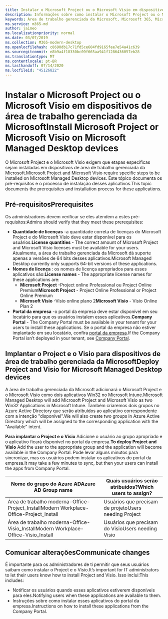 ```yaml
---
title: Instalar o Microsoft Project ou o Microsoft Visio em dispositivos de área de trabalho gerenciada da Microsoft
description: Informações sobre como instalar o Microsoft Project ou o Microsoft Visio em dispositivos de área de trabalho gerenciada da Microsoft
keywords: Área de trabalho gerenciada da Microsoft, Microsoft 365, Microsoft Project, Microsoft Visio
ms.service: m365-md
author: jaimeo
ms.localizationpriority: normal
ms.date: 03/07/2019
ms.collection: M365-modern-desktop
ms.openlocfilehash: c8690db17c71fd5ce604fd9165fee7e54a41c639
ms.sourcegitcommit: e8b9a4f18330bc09f665aa941f1286436057eb28
ms.translationtype: MT
ms.contentlocale: pt-BR
ms.lasthandoff: 07/14/2020
ms.locfileid: "45126822"
---
```

# <a name="install-microsoft-project-or-microsoft-visio-on-microsoft-managed-desktop-devices"></a><span data-ttu-id="f6b0c-104">Instalar o Microsoft Project ou o Microsoft Visio em dispositivos de área de trabalho gerenciada da Microsoft</span><span class="sxs-lookup"><span data-stu-id="f6b0c-104">Install Microsoft Project or Microsoft Visio on Microsoft Managed Desktop devices</span></span>

<span data-ttu-id="f6b0c-105">O Microsoft Project e o Microsoft Visio exigem que etapas específicas sejam instaladas em dispositivos de área de trabalho gerenciada da Microsoft.</span><span class="sxs-lookup"><span data-stu-id="f6b0c-105">Microsoft Project and Microsoft Visio require specific steps to be installed on Microsoft Managed Desktop devices.</span></span> <span data-ttu-id="f6b0c-106">Este tópico documenta os pré-requisitos e o processo de instalação desses aplicativos.</span><span class="sxs-lookup"><span data-stu-id="f6b0c-106">This topic documents the prerequisites and installation process for these applications.</span></span>

## <a name="prerequisites"></a><span data-ttu-id="f6b0c-107">Pré-requisitos</span><span class="sxs-lookup"><span data-stu-id="f6b0c-107">Prerequisites</span></span>

<span data-ttu-id="f6b0c-108">Os administradores devem verificar se eles atendem a estes pré-requisitos:</span><span class="sxs-lookup"><span data-stu-id="f6b0c-108">Admins should verify that they meet these prerequisites:</span></span>
- <span data-ttu-id="f6b0c-109">**Quantidade de licenças** -a quantidade correta de licenças do Microsoft Project e do Microsoft Visio deve estar disponível para os usuários.</span><span class="sxs-lookup"><span data-stu-id="f6b0c-109">**License quantities** - The correct amount of Microsoft Project and Microsoft Visio licenses must be available for your users.</span></span> <span data-ttu-id="f6b0c-110">Atualmente, a área de trabalho gerenciada da Microsoft dá suporte apenas a versões de 64 bits desses aplicativos.</span><span class="sxs-lookup"><span data-stu-id="f6b0c-110">Microsoft Managed Desktop currently only supports 64-bit versions of these applications.</span></span> 
- <span data-ttu-id="f6b0c-111">**Nomes de licença** : os nomes de licença apropriados para esses aplicativos são:</span><span class="sxs-lookup"><span data-stu-id="f6b0c-111">**License names** - The appropriate license names for these applications are:</span></span>
    - <span data-ttu-id="f6b0c-112">**Microsoft Project** -Project online Professional ou Project Online Premium</span><span class="sxs-lookup"><span data-stu-id="f6b0c-112">**Microsoft Project** - Project Online Professional or Project Online Premium</span></span>
    - <span data-ttu-id="f6b0c-113">**Microsoft Visio** -Visio online plano 2</span><span class="sxs-lookup"><span data-stu-id="f6b0c-113">**Microsoft Visio** - Visio Online Plan 2</span></span>
- <span data-ttu-id="f6b0c-114">**Portal da empresa** -o portal da empresa deve estar disponível em seu locatário para que os usuários instalem esses aplicativos.</span><span class="sxs-lookup"><span data-stu-id="f6b0c-114">**Company Portal** -  The Company Portal must be available in your tenant for your users to install these applications.</span></span> <span data-ttu-id="f6b0c-115">Se o portal da empresa não estiver implantado em seu locatário, confira [portal da empresa](company-portal.md).</span><span class="sxs-lookup"><span data-stu-id="f6b0c-115">If the Company Portal isn’t deployed in your tenant, see [Company Portal](company-portal.md).</span></span>

## <a name="deploy-project-and-visio-for-microsoft-managed-desktop-devices"></a><span data-ttu-id="f6b0c-116">Implantar o Project e o Visio para dispositivos de área de trabalho gerenciada da Microsoft</span><span class="sxs-lookup"><span data-stu-id="f6b0c-116">Deploy Project and Visio for Microsoft Managed Desktop devices</span></span>
<span data-ttu-id="f6b0c-117">A área de trabalho gerenciada da Microsoft adicionará o Microsoft Project e o Microsoft Visio como dois aplicativos Win32 no Microsoft Intune.</span><span class="sxs-lookup"><span data-stu-id="f6b0c-117">Microsoft Managed Desktop will add Microsoft Project and Microsoft Visio as two Win32 Applications in Microsoft Intune.</span></span> <span data-ttu-id="f6b0c-118">Também criaremos dois grupos no Azure Active Directory que serão atribuídos ao aplicativo correspondente com a intenção "disponível".</span><span class="sxs-lookup"><span data-stu-id="f6b0c-118">We will also create two groups in Azure Active Directory which will be assigned to the corresponding application with the "Available" intent.</span></span> 

<span data-ttu-id="f6b0c-119">**Para implantar o Project e o Visio** Adicione o usuário ao grupo apropriado e o aplicativo ficará disponível no portal da empresa.</span><span class="sxs-lookup"><span data-stu-id="f6b0c-119">**To deploy Project and Visio** Add the user to the appropriate group and the application will become available in the Company Portal.</span></span> <span data-ttu-id="f6b0c-120">Pode levar alguns minutos para sincronizar, mas os usuários podem instalar os aplicativos do portal da empresa.</span><span class="sxs-lookup"><span data-stu-id="f6b0c-120">It may take a few minutes to sync, but then your users can install the apps from Company Portal.</span></span> 

<span data-ttu-id="f6b0c-121">Nome do grupo do Azure AD</span><span class="sxs-lookup"><span data-stu-id="f6b0c-121">Azure AD Group name</span></span> | <span data-ttu-id="f6b0c-122">Quais usuários serão atribuídos?</span><span class="sxs-lookup"><span data-stu-id="f6b0c-122">Which users to assign?</span></span>   
 --- | ---
<span data-ttu-id="f6b0c-123">Área de trabalho moderna-Office-Project_Install</span><span class="sxs-lookup"><span data-stu-id="f6b0c-123">Modern Workplace-Office-Project_Install</span></span> | <span data-ttu-id="f6b0c-124">Usuários que precisam de projeto</span><span class="sxs-lookup"><span data-stu-id="f6b0c-124">Users needing Project</span></span>
<span data-ttu-id="f6b0c-125">Área de trabalho moderna-Office-Visio_Install</span><span class="sxs-lookup"><span data-stu-id="f6b0c-125">Modern Workplace-Office-Visio_Install</span></span> | <span data-ttu-id="f6b0c-126">Usuários que precisam do Visio</span><span class="sxs-lookup"><span data-stu-id="f6b0c-126">Users needing Visio</span></span>

## <a name="communicate-changes"></a><span data-ttu-id="f6b0c-127">Comunicar alterações</span><span class="sxs-lookup"><span data-stu-id="f6b0c-127">Communicate changes</span></span>
<span data-ttu-id="f6b0c-128">É importante para os administradores de ti permitir que seus usuários saibam como instalar o Project e o Visio.</span><span class="sxs-lookup"><span data-stu-id="f6b0c-128">It’s important for IT administrators to let their users know how to install Project and Visio.</span></span> <span data-ttu-id="f6b0c-129">Isso inclui:</span><span class="sxs-lookup"><span data-stu-id="f6b0c-129">This includes:</span></span> 
- <span data-ttu-id="f6b0c-130">Notificar os usuários quando esses aplicativos estiverem disponíveis para eles.</span><span class="sxs-lookup"><span data-stu-id="f6b0c-130">Notifying users when these applications are available to them.</span></span> 
- <span data-ttu-id="f6b0c-131">Instruções sobre como instalar esses aplicativos do portal da empresa.</span><span class="sxs-lookup"><span data-stu-id="f6b0c-131">Instructions on how to install these applications from the Company Portal.</span></span>
